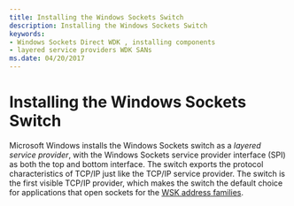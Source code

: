 ```yaml
---
title: Installing the Windows Sockets Switch
description: Installing the Windows Sockets Switch
keywords:
- Windows Sockets Direct WDK , installing components
- layered service providers WDK SANs
ms.date: 04/20/2017
---
```


# Installing the Windows Sockets Switch





Microsoft Windows installs the Windows Sockets switch as a *layered service provider*, with the Windows Sockets service provider interface (SPI) as both the top and bottom interface. The switch exports the protocol characteristics of TCP/IP just like the TCP/IP service provider. The switch is the first visible TCP/IP provider, which makes the switch the default choice for applications that open sockets for the [WSK address families](ws2def-h.md).

 

